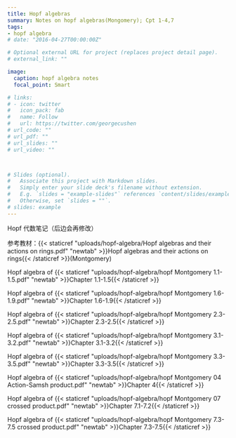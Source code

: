 ```yaml
---
title: Hopf algebras
summary: Notes on hopf algebras(Mongomery); Cpt 1-4,7
tags:
- hopf algebra
# date: "2016-04-27T00:00:00Z"

# Optional external URL for project (replaces project detail page).
# external_link: ""

image:
  caption: hopf algebra notes
  focal_point: Smart

# links:
# - icon: twitter
#   icon_pack: fab
#   name: Follow
#   url: https://twitter.com/georgecushen
# url_code: ""
# url_pdf: ""
# url_slides: ""
# url_video: ""



# Slides (optional).
#   Associate this project with Markdown slides.
#   Simply enter your slide deck's filename without extension.
#   E.g. `slides = "example-slides"` references `content/slides/example-slides.md`.
#   Otherwise, set `slides = ""`.
# slides: example
---
```

Hopf 代数笔记（后边会再修改）

参考教材：{{< staticref "uploads/hopf-algebra/Hopf algebras and their actions on rings.pdf" "newtab" >}}Hopf algebras and their actions on rings{{< /staticref >}}(Montgomery)

Hopf algebra of {{< staticref "uploads/hopf-algebra/hopf Montgomery 1.1-1.5.pdf" "newtab" >}}Chapter 1.1-1.5{{< /staticref >}}

Hopf algebra of {{< staticref "uploads/hopf-algebra/hopf Montgomery 1.6-1.9.pdf" "newtab" >}}Chapter 1.6-1.9{{< /staticref >}}

Hopf algebra of {{< staticref "uploads/hopf-algebra/hopf Montgomery 2.3-2.5.pdf" "newtab" >}}Chapter 2.3-2.5{{< /staticref >}}

Hopf algebra of {{< staticref "uploads/hopf-algebra/hopf Montgomery 3.1-3.2.pdf" "newtab" >}}Chapter 3.1-3.2{{< /staticref >}}

Hopf algebra of {{< staticref "uploads/hopf-algebra/hopf Montgomery 3.3-3.5.pdf" "newtab" >}}Chapter 3.3-3.5{{< /staticref >}}

Hopf algebra of {{< staticref "uploads/hopf-algebra/hopf Montgomery 04 Action-Samsh product.pdf" "newtab" >}}Chapter 4{{< /staticref >}}

Hopf algebra of {{< staticref "uploads/hopf-algebra/hopf Montgomery 07 crossed product.pdf" "newtab" >}}Chapter 7.1-7.2{{< /staticref >}}

Hopf algebra of {{< staticref "uploads/hopf-algebra/hopf Montgomery 7.3-7.5 crossed product.pdf" "newtab" >}}Chapter 7.3-7.5{{< /staticref >}}
